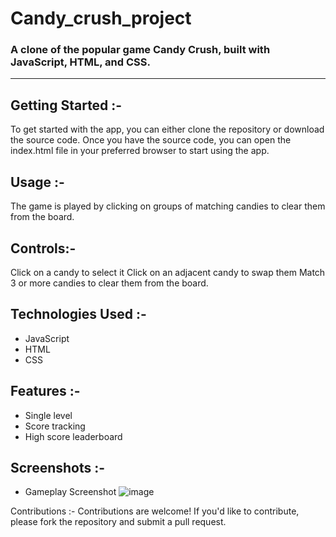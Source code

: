 # Candy_crush_project

### A clone of the popular game Candy Crush, built with JavaScript, HTML, and CSS.
---

## Getting Started :-

To get started with the app, you can either clone the repository or download the source code. Once you have the source code, you can open the index.html file in your preferred browser to start using the app.

## Usage :-
The game is played by clicking on groups of matching candies to clear them from the board.

## Controls:-

Click on a candy to select it
Click on an adjacent candy to swap them
Match 3 or more candies to clear them from the board.

## Technologies Used :-
- JavaScript
- HTML
- CSS

## Features :-
- Single level
- Score tracking
- High score leaderboard

## Screenshots :-
- Gameplay Screenshot
![image](https://user-images.githubusercontent.com/126712293/230462673-a1cf5859-72e7-40b7-b27f-fabefd94873c.png)





Contributions :-
Contributions are welcome! If you'd like to contribute, please fork the repository and submit a pull request.
